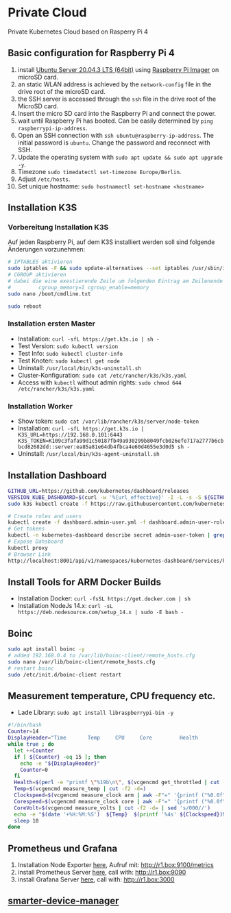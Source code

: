 # Private Cloud

Private Kubernetes Cloud based on Rasperry Pi 4

## Basic configuration for Raspberry Pi 4

1. install [Ubuntu Server 20.04.3 LTS (64bit)](https://ubuntu.com/download/raspberry-pi) using [Raspberry Pi Imager](https://www.raspberrypi.org/software/) on microSD card.
2. an static WLAN address is achieved by the ``network-config`` file in the drive root of the microSD card.
3. the SSH server is accessed through the ``ssh`` file in the drive root of the MicroSD card.
4. Insert the micro SD card into the Raspberry Pi and connect the power.
5. wait until Raspberry Pi has booted. Can be easily determined by ``ping raspberrypi-ip-address``.
6. Open an SSH connection with ``ssh ubuntu@raspberry-ip-address``. The initial password is ``ubuntu``. Change the password and reconnect with SSH.
7. Update the operating system with ``sudo apt update && sudo apt upgrade -y``.
8. Timezone ``sudo timedatectl set-timezone Europe/Berlin``.
9. Adjust ``/etc/hosts``.
10. Set unique hostname: ``sudo hostnamectl set-hostname <hostname>``

## Installation K3S

### Vorbereitung Installation K3S

Auf jeden Raspberry Pi, auf dem K3S installiert werden soll sind folgende Änderungen vorzunehmen:

```sh
# IPTABLES aktivieren
sudo iptables -F && sudo update-alternatives --set iptables /usr/sbin/iptables-legacy && sudo update-alternatives --set ip6tables /usr/sbin/ip6tables-legacy
# CGROUP aktivieren
# dabei die eine exestierende Zeile um folgenden Eintrag am Zeilenende ergänzen
#         cgroup_memory=1 cgroup_enable=memory
sudo nano /boot/cmdline.txt

sudo reboot
```

### Installation ersten Master

- Installation: ``curl -sfL https://get.k3s.io | sh -``
- Test Version: ``sudo kubectl version``
- Test Info: ``sudo kubectl cluster-info``
- Test Knoten: ``sudo kubectl get node``
- Uninstall: ``/usr/local/bin/k3s-uninstall.sh``
- Cluster-Konfiguration: ``sudo cat /etc/rancher/k3s/k3s.yaml``
- Access with ``kubectl`` without admin rights: ``sudo chmod 644 /etc/rancher/k3s/k3s.yaml``

### Installation Worker

- Show token: ``sudo cat /var/lib/rancher/k3s/server/node-token``
- Installation: ``curl -sfL https://get.k3s.io | K3S_URL=https://192.168.0.101:6443 K3S_TOKEN=K109c3fafa99d1c50187fb49a930299b8049fcb026efe717a2777b6cbbcd82682dd::server:ea85a81e64db4fbca4e60d4655e3d0d5 sh -``
- Uninstall: ``/usr/local/bin/k3s-agent-uninstall.sh``

## Installation Dashboard

```sh
GITHUB_URL=https://github.com/kubernetes/dashboard/releases
VERSION_KUBE_DASHBOARD=$(curl -w '%{url_effective}' -I -L -s -S ${GITHUB_URL}/latest -o /dev/null | sed -e 's|.*/||')
sudo k3s kubectl create -f https://raw.githubusercontent.com/kubernetes/dashboard/${VERSION_KUBE_DASHBOARD}/aio/deploy/recommended.yaml

# Create roles and users
kubectl create -f dashboard.admin-user.yml -f dashboard.admin-user-role.yml
# Get tokens
kubectl -n kubernetes-dashboard describe secret admin-user-token | grep '^token'
# Expose Dahsboard
kubectl proxy
# Browser Link
http://localhost:8001/api/v1/namespaces/kubernetes-dashboard/services/https:kubernetes-dashboard:/proxy/#/workloads?namespace=_all
```

## Install Tools for ARM Docker Builds

- Installation Docker: ``curl -fsSL https://get.docker.com | sh``
- Installation NodeJs 14.x: ``curl -sL https://deb.nodesource.com/setup_14.x | sudo -E bash -``

<!-- 
## Installation MicroK8s

Follow [this](https://ubuntu.com/tutorials/how-to-kubernetes-cluster-on-raspberry-pi#4-installing-microk8s) guide.

``microk8s join 192.168.0.101:25000/d1c352ae6828699ececb08cdca9720e9/de7fca24feb5`` -->

## Boinc

```sh
sudo apt install boinc -y
# added 192.168.0.4 to /var/lib/boinc-client/remote_hosts.cfg
sudo nano /var/lib/boinc-client/remote_hosts.cfg
# restart boinc
sudo /etc/init.d/boinc-client restart
```

## Measurement temperature, CPU frequency etc.

- Lade Library: ``sudo apt install libraspberrypi-bin -y``

```sh
#!/bin/bash
Counter=14
DisplayHeader="Time       Temp     CPU     Core         Health           Vcore"
while true ; do
  let ++Counter
  if [ ${Counter} -eq 15 ]; then
    echo -e "${DisplayHeader}"
    Counter=0
  fi
  Health=$(perl -e "printf \"%19b\n\", $(vcgencmd get_throttled | cut -f2 -d=)")
  Temp=$(vcgencmd measure_temp | cut -f2 -d=)
  Clockspeed=$(vcgencmd measure_clock arm | awk -F"=" '{printf ("%0.0f",$2/1000000); }' )
  Corespeed=$(vcgencmd measure_clock core | awk -F"=" '{printf ("%0.0f",$2/1000000); }' )
  CoreVolt=$(vcgencmd measure_volts | cut -f2 -d= | sed 's/000//')
  echo -e "$(date '+%H:%M:%S')  ${Temp}  $(printf '%4s' ${Clockspeed})MHz $(printf '%4s' ${Corespeed})MHz  $(printf '%020u' ${Health})  ${CoreVolt}"
  sleep 10
done
```

## Prometheus und Grafana

1. Installation Node Exporter [here](node_exporter\node_exporter.md), Aufruf mit: http://r1.box:9100/metrics
2. install Prometheus Server [here](prometheus\prometheus.md), call with: http://r1.box:9090
3. install Grafana Server [here](grafana\grafana.md), call with: http://r1.box:3000

## [smarter-device-manager](smarter-device-manager.md)